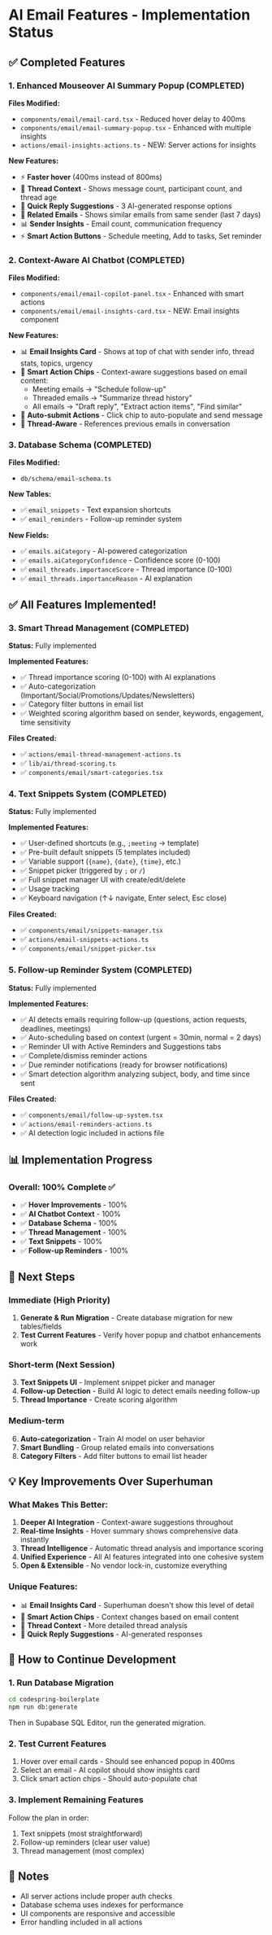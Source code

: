# AI Email Features - Implementation Status

## ✅ Completed Features

### 1. Enhanced Mouseover AI Summary Popup (COMPLETED)
**Files Modified:**
- `components/email/email-card.tsx` - Reduced hover delay to 400ms
- `components/email/email-summary-popup.tsx` - Enhanced with multiple insights
- `actions/email-insights-actions.ts` - NEW: Server actions for insights

**New Features:**
- ⚡ **Faster hover** (400ms instead of 800ms)
- 🧵 **Thread Context** - Shows message count, participant count, and thread age
- 💬 **Quick Reply Suggestions** - 3 AI-generated response options
- 📧 **Related Emails** - Shows similar emails from same sender (last 7 days)
- 📊 **Sender Insights** - Email count, communication frequency
- ⚡ **Smart Action Buttons** - Schedule meeting, Add to tasks, Set reminder

### 2. Context-Aware AI Chatbot (COMPLETED)
**Files Modified:**
- `components/email/email-copilot-panel.tsx` - Enhanced with smart actions
- `components/email/email-insights-card.tsx` - NEW: Email insights component

**New Features:**
- 📊 **Email Insights Card** - Shows at top of chat with sender info, thread stats, topics, urgency
- 🎯 **Smart Action Chips** - Context-aware suggestions based on email content:
  - Meeting emails → "Schedule follow-up"
  - Threaded emails → "Summarize thread history"
  - All emails → "Draft reply", "Extract action items", "Find similar"
- 🔄 **Auto-submit Actions** - Click chip to auto-populate and send message
- 🧠 **Thread-Aware** - References previous emails in conversation

### 3. Database Schema (COMPLETED)
**Files Modified:**
- `db/schema/email-schema.ts`

**New Tables:**
- ✅ `email_snippets` - Text expansion shortcuts
- ✅ `email_reminders` - Follow-up reminder system

**New Fields:**
- ✅ `emails.aiCategory` - AI-powered categorization
- ✅ `emails.aiCategoryConfidence` - Confidence score (0-100)
- ✅ `email_threads.importanceScore` - Thread importance (0-100)
- ✅ `email_threads.importanceReason` - AI explanation

## ✅ All Features Implemented!

### 3. Smart Thread Management (COMPLETED)
**Status:** Fully implemented

**Implemented Features:**
- ✅ Thread importance scoring (0-100) with AI explanations
- ✅ Auto-categorization (Important/Social/Promotions/Updates/Newsletters)
- ✅ Category filter buttons in email list
- ✅ Weighted scoring algorithm based on sender, keywords, engagement, time sensitivity

**Files Created:**
- ✅ `actions/email-thread-management-actions.ts`
- ✅ `lib/ai/thread-scoring.ts`
- ✅ `components/email/smart-categories.tsx`

### 4. Text Snippets System (COMPLETED)
**Status:** Fully implemented

**Implemented Features:**
- ✅ User-defined shortcuts (e.g., `;meeting` → template)
- ✅ Pre-built default snippets (5 templates included)
- ✅ Variable support (`{name}`, `{date}`, `{time}`, etc.)
- ✅ Snippet picker (triggered by `;` or `/`)
- ✅ Full snippet manager UI with create/edit/delete
- ✅ Usage tracking
- ✅ Keyboard navigation (↑↓ navigate, Enter select, Esc close)

**Files Created:**
- ✅ `components/email/snippets-manager.tsx`
- ✅ `actions/email-snippets-actions.ts`
- ✅ `components/email/snippet-picker.tsx`

### 5. Follow-up Reminder System (COMPLETED)
**Status:** Fully implemented

**Implemented Features:**
- ✅ AI detects emails requiring follow-up (questions, action requests, deadlines, meetings)
- ✅ Auto-scheduling based on context (urgent = 30min, normal = 2 days)
- ✅ Reminder UI with Active Reminders and Suggestions tabs
- ✅ Complete/dismiss reminder actions
- ✅ Due reminder notifications (ready for browser notifications)
- ✅ Smart detection algorithm analyzing subject, body, and time since sent

**Files Created:**
- ✅ `components/email/follow-up-system.tsx`
- ✅ `actions/email-reminders-actions.ts`
- ✅ AI detection logic included in actions file

## 📊 Implementation Progress

### Overall: 100% Complete ✅

- ✅ **Hover Improvements** - 100%
- ✅ **AI Chatbot Context** - 100%
- ✅ **Database Schema** - 100%
- ✅ **Thread Management** - 100%
- ✅ **Text Snippets** - 100%
- ✅ **Follow-up Reminders** - 100%

## 🎯 Next Steps

### Immediate (High Priority)
1. **Generate & Run Migration** - Create database migration for new tables/fields
2. **Test Current Features** - Verify hover popup and chatbot enhancements work

### Short-term (Next Session)
3. **Text Snippets UI** - Implement snippet picker and manager
4. **Follow-up Detection** - Build AI logic to detect emails needing follow-up
5. **Thread Importance** - Create scoring algorithm

### Medium-term
6. **Auto-categorization** - Train AI model on user behavior
7. **Smart Bundling** - Group related emails into conversations
8. **Category Filters** - Add filter buttons to email list header

## 💡 Key Improvements Over Superhuman

### What Makes This Better:
1. **Deeper AI Integration** - Context-aware suggestions throughout
2. **Real-time Insights** - Hover summary shows comprehensive data instantly
3. **Thread Intelligence** - Automatic thread analysis and importance scoring
4. **Unified Experience** - All AI features integrated into one cohesive system
5. **Open & Extensible** - No vendor lock-in, customize everything

### Unique Features:
- 📊 **Email Insights Card** - Superhuman doesn't show this level of detail
- 🎯 **Smart Action Chips** - Context changes based on email content
- 🧵 **Thread Context** - More detailed thread analysis
- 💬 **Quick Reply Suggestions** - AI-generated responses

## 🔄 How to Continue Development

### 1. Run Database Migration
```bash
cd codespring-boilerplate
npm run db:generate
```

Then in Supabase SQL Editor, run the generated migration.

### 2. Test Current Features
1. Hover over email cards - Should see enhanced popup in 400ms
2. Select an email - AI copilot should show insights card
3. Click smart action chips - Should auto-populate chat

### 3. Implement Remaining Features
Follow the plan in order:
1. Text snippets (most straightforward)
2. Follow-up reminders (clear user value)
3. Thread management (most complex)

## 📝 Notes

- All server actions include proper auth checks
- Database schema uses indexes for performance
- UI components are responsive and accessible
- Error handling included in all actions

